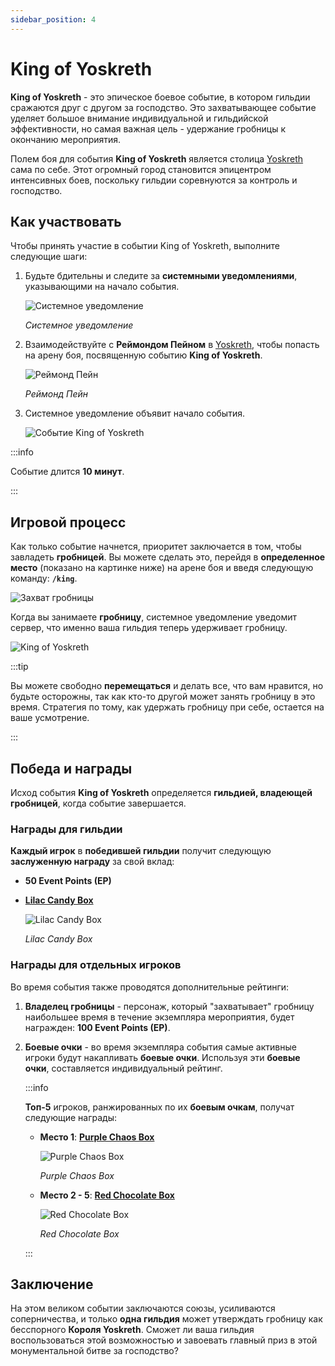 ```yaml
---
sidebar_position: 4
---
```


# King of Yoskreth

**King of Yoskreth** - это эпическое боевое событие, в котором гильдии сражаются друг с другом за господство. Это захватывающее событие уделяет большое внимание индивидуальной и гильдийской эффективности, но самая важная цель - удержание гробницы к окончанию мероприятия.

Полем боя для события **King of Yoskreth** является столица [Yoskreth](/maps/yoskreth) сама по себе. Этот огромный город становится эпицентром интенсивных боев, поскольку гильдии соревнуются за контроль и господство.

## Как участвовать

Чтобы принять участие в событии King of Yoskreth, выполните следующие шаги:

1. Будьте бдительны и следите за **системными уведомлениями**, указывающими на начало события.

   ![Системное уведомление](/img/events/king/king-notice.jpg)

   _Системное уведомление_

2. Взаимодействуйте с **Реймондом Пейном** в [Yoskreth](/maps/yoskreth), чтобы попасть на арену боя, посвященную событию **King of Yoskreth**.

   ![Реймонд Пейн](/img/events/king/king-npc.jpg)

   _Реймонд Пейн_

3. Системное уведомление объявит начало события.

   ![Событие King of Yoskreth](/img/events/king/king-start.jpg)

:::info

Событие длится **10 минут**.

:::

## Игровой процесс

Как только событие начнется, приоритет заключается в том, чтобы завладеть **гробницей**. Вы можете сделать это, перейдя в **определенное место** (показано на картинке ниже) на арене боя и введя следующую команду: **`/king`**.

![Захват гробницы](/img/events/king/king-throne.jpg)

Когда вы занимаете **гробницу**, системное уведомление уведомит сервер, что именно ваша гильдия теперь удерживает гробницу.

![King of Yoskreth](/img/events/king/king-throne-2.jpg)

:::tip

Вы можете свободно **перемещаться** и делать все, что вам нравится, но будьте осторожны, так как кто-то другой может занять гробницу в это время. Стратегия по тому, как удержать гробницу при себе, остается на ваше усмотрение.

:::

## Победа и награды

Исход события **King of Yoskreth** определяется **гильдией, владеющей гробницей**, когда событие завершается.

### Награды для гильдии

**Каждый игрок** в **победившей гильдии** получит следующую **заслуженную награду** за свой вклад:

- **50 Event Points (EP)**
- **[Lilac Candy Box](/items/item-bags/misc/lilac-candy-box)**

  ![Lilac Candy Box](/img/items/item-bags/lilac-candy-box.png)

  _Lilac Candy Box_

### Награды для отдельных игроков

Во время события также проводятся дополнительные рейтинги:

1. **Владелец гробницы** - персонаж, который "захватывает" гробницу наибольшее время в течение экземпляра мероприятия, будет награжден: **100 Event Points (EP)**.

2. **Боевые очки** - во время экземпляра события самые активные игроки будут накапливать **боевые очки**. Используя эти **боевые очки**, составляется индивидуальный рейтинг.

   :::info

   **Топ-5** игроков, ранжированных по их **боевым очкам**, получат следующие награды:

   - **Место 1**: **[Purple Chaos Box](/items/item-bags/misc/purple-chaos-box)**

     ![Purple Chaos Box](/img/items/item-bags/purple-chaos-box.png)

     _Purple Chaos Box_

   - **Место 2 - 5**: **[Red Chocolate Box](/items/item-bags/misc/red-chocolate-box)**

     ![Red Chocolate Box](/img/items/item-bags/red-chocolate-box.png)

     _Red Chocolate Box_

   :::

## Заключение

На этом великом событии заключаются союзы, усиливаются соперничества, и только **одна гильдия** может утверждать гробницу как бесспорного **Короля Yoskreth**. Сможет ли ваша гильдия воспользоваться этой возможностью и завоевать главный приз в этой монументальной битве за господство?
